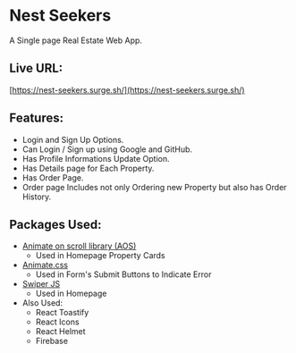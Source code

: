 # Nest Seekers

A Single page Real Estate Web App.

## Live URL:

[https://nest-seekers.surge.sh/](https://nest-seekers.surge.sh/)

## Features:

- Login and Sign Up Options.
- Can Login / Sign up using Google and GitHub.
- Has Profile Informations Update Option.
- Has Details page for Each Property.
- Has Order Page.
- Order page Includes not only Ordering new Property but also has Order History.

## Packages Used:

- [Animate on scroll library (AOS)](https://www.npmjs.com/package/aos)
  - Used in Homepage Property Cards
- [Animate.css](https://animate.style/)
  - Used in Form's Submit Buttons to Indicate Error
- [Swiper JS](https://swiperjs.com/)
  - Used in Homepage
- Also Used:
  - React Toastify
  - React Icons
  - React Helmet
  - Firebase
